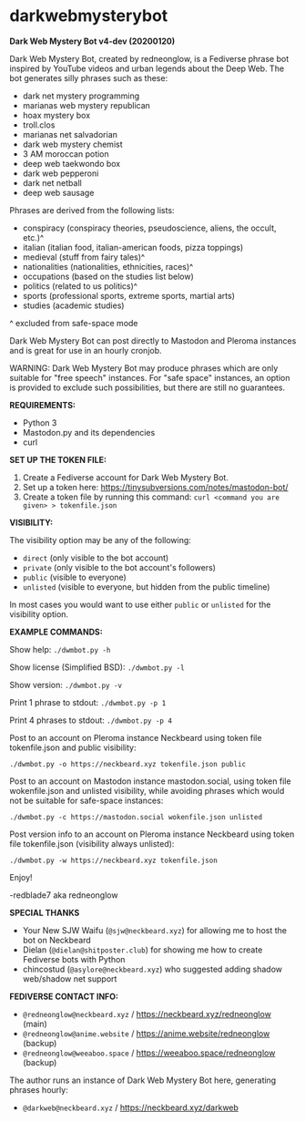 # darkwebmysterybot

**Dark Web Mystery Bot v4-dev (20200120)**

Dark Web Mystery Bot, created by redneonglow, is a Fediverse phrase bot inspired by YouTube videos and urban legends about the Deep Web. The bot generates silly phrases such as these:

* dark net mystery programming
* marianas web mystery republican
* hoax mystery box
* troll.clos
* marianas net salvadorian
* dark web mystery chemist
* 3 AM moroccan potion
* deep web taekwondo box
* dark web pepperoni
* dark net netball
* deep web sausage

Phrases are derived from the following lists:

* conspiracy (conspiracy theories, pseudoscience, aliens, the occult, etc.)^
* italian (italian food, italian-american foods, pizza toppings)
* medieval (stuff from fairy tales)^
* nationalities (nationalities, ethnicities, races)^
* occupations (based on the studies list below)
* politics (related to us politics)^
* sports (professional sports, extreme sports, martial arts)
* studies (academic studies)

^ excluded from safe-space mode

Dark Web Mystery Bot can post directly to Mastodon and Pleroma instances and is great for use in an hourly cronjob.

WARNING: Dark Web Mystery Bot may produce phrases which are only suitable for "free speech" instances. For "safe space" instances, an option is provided to exclude such possibilities, but there are still no guarantees.

**REQUIREMENTS:**

* Python 3
* Mastodon.py and its dependencies
* curl

**SET UP THE TOKEN FILE:**

1. Create a Fediverse account for Dark Web Mystery Bot.
2. Set up a token here: https://tinysubversions.com/notes/mastodon-bot/
3. Create a token file by running this command:
   `curl <command you are given> > tokenfile.json`

**VISIBILITY:**

The visibility option may be any of the following:

* `direct` (only visible to the bot account)
* `private` (only visible to the bot account's followers)
* `public` (visible to everyone)
* `unlisted` (visible to everyone, but hidden from the public timeline)

In most cases you would want to use either `public` or `unlisted` for the visibility option.

**EXAMPLE COMMANDS:**

Show help: `./dwmbot.py -h`

Show license (Simplified BSD): `./dwmbot.py -l`

Show version: `./dwmbot.py -v`

Print 1 phrase to stdout: `./dwmbot.py -p 1`

Print 4 phrases to stdout: `./dwmbot.py -p 4`

Post to an account on Pleroma instance Neckbeard using token file tokenfile.json and public visibility:

`./dwmbot.py -o https://neckbeard.xyz tokenfile.json public`

Post to an account on Mastodon instance mastodon.social, using token file wokenfile.json and unlisted visibility, while avoiding phrases which would not be suitable for safe-space instances:

`./dwmbot.py -c https://mastodon.social wokenfile.json unlisted`

Post version info to an account on Pleroma instance Neckbeard using token file tokenfile.json (visibility always unlisted):

`./dwmbot.py -w https://neckbeard.xyz tokenfile.json`

Enjoy!

-redblade7 aka redneonglow

**SPECIAL THANKS**

* Your New SJW Waifu (`@sjw@neckbeard.xyz`) for allowing me to host the bot on Neckbeard
* Dielan (`@dielan@shitposter.club`) for showing me how to create Fediverse bots with Python
* chincostud (`@asylore@neckbeard.xyz`) who suggested adding shadow web/shadow net support

**FEDIVERSE CONTACT INFO:**

* `@redneonglow@neckbeard.xyz` / https://neckbeard.xyz/redneonglow (main)
* `@redneonglow@anime.website` / https://anime.website/redneonglow (backup)
* `@redneonglow@weeaboo.space` / https://weeaboo.space/redneonglow (backup)

The author runs an instance of Dark Web Mystery Bot here, generating phrases hourly:

* `@darkweb@neckbeard.xyz` / https://neckbeard.xyz/darkweb
